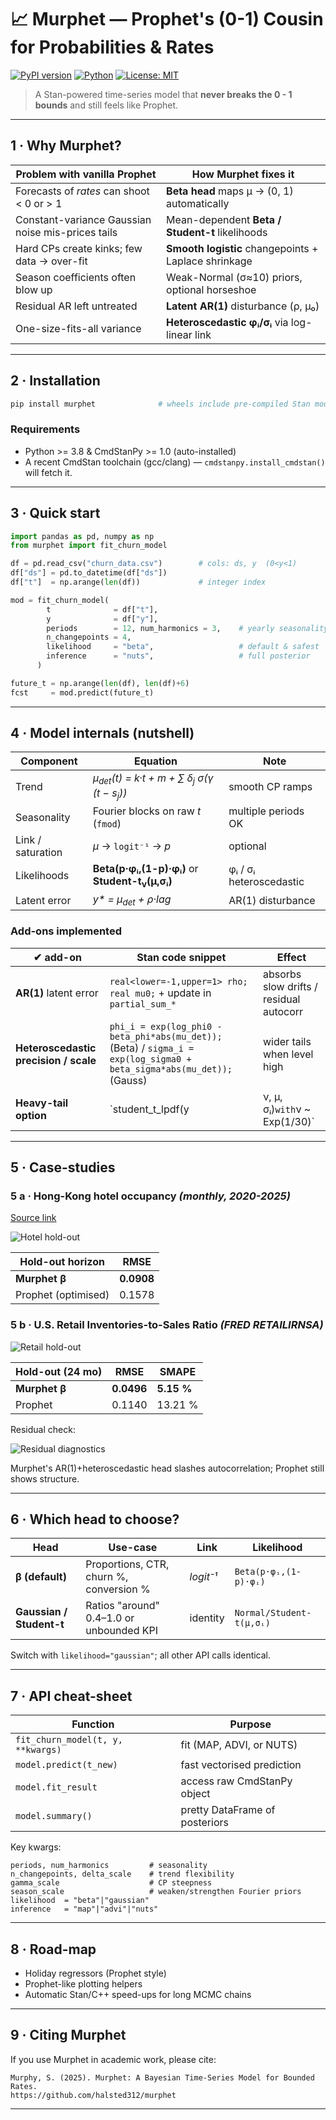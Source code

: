 # 📈 Murphet  — Prophet's (0-1) Cousin for Probabilities & Rates  

[![PyPI version](https://img.shields.io/badge/pypi-v1.2.0-blue)](https://pypi.org/project/murphet/)
[![Python](https://img.shields.io/badge/python-3.8%2B-blue)](https://www.python.org/)
[![License: MIT](https://img.shields.io/badge/License-MIT-blue.svg)](LICENSE)

> A Stan-powered time-series model that **never breaks the 0 - 1 bounds** and still feels like Prophet.

---

## 1 · Why Murphet?

| Problem with vanilla Prophet | How Murphet fixes it |
|------------------------------|-----------------------|
| Forecasts of *rates* can shoot \< 0 or \> 1 | **Beta head** maps μ → (0, 1) automatically |
| Constant-variance Gaussian noise mis-prices tails | Mean-dependent **Beta / Student-t** likelihoods |
| Hard CPs create kinks; few data → over-fit | **Smooth logistic** changepoints + Laplace shrinkage |
| Season coefficients often blow up | Weak-Normal (σ≈10) priors, optional horseshoe |
| Residual AR left untreated | **Latent AR(1)** disturbance (ρ, μ₀) |
| One-size-fits-all variance | **Heteroscedastic φᵢ/σᵢ** via log-linear link |

---

## 2 · Installation

```bash
pip install murphet              # wheels include pre-compiled Stan models
```

### Requirements

* Python >= 3.8 & CmdStanPy >= 1.0 (auto-installed)
* A recent CmdStan toolchain (gcc/clang) — `cmdstanpy.install_cmdstan()` will fetch it.

---

## 3 · Quick start

```python
import pandas as pd, numpy as np
from murphet import fit_churn_model

df = pd.read_csv("churn_data.csv")        # cols: ds, y  (0<y<1)
df["ds"] = pd.to_datetime(df["ds"])
df["t"]  = np.arange(len(df))             # integer index

mod = fit_churn_model(
        t              = df["t"],
        y              = df["y"],
        periods        = 12, num_harmonics = 3,    # yearly seasonality
        n_changepoints = 4,
        likelihood     = "beta",                   # default & safest
        inference      = "nuts",                   # full posterior
      )

future_t = np.arange(len(df), len(df)+6)
fcst     = mod.predict(future_t)
```

---

## 4 · Model internals (nutshell)

| Component | Equation | Note |
|-----------|----------|------|
| Trend | *μ<sub>det</sub>(t) = k·t + m + ∑ δ<sub>j</sub> σ(γ (t − s<sub>j</sub>))* | smooth CP ramps |
| Seasonality | Fourier blocks on raw *t* (`fmod`) | multiple periods OK |
| Link / saturation | *μ* → `logit⁻¹` → *p* | optional |
| Likelihoods | **Beta(p·φᵢ,(1-p)·φᵢ)**   or   **Student-t<sub>ν</sub>(μ,σᵢ)** | φᵢ / σᵢ heteroscedastic |
| Latent error | *y\* = μ<sub>det</sub> + ρ·lag* | AR(1) disturbance |

### Add-ons implemented

| ✔ add-on | Stan code snippet | Effect |
|----------|------------------|--------|
| **AR(1)** latent error | `real<lower=-1,upper=1> rho; real mu0;` + update in `partial_sum_*` | absorbs slow drifts / residual autocorr |
| **Heteroscedastic precision / scale** | `phi_i = exp(log_phi0 - beta_phi*abs(mu_det));` (Beta) / `sigma_i = exp(log_sigma0 + beta_sigma*abs(mu_det));` (Gauss) | wider tails when level high |
| **Heavy-tail option** | `student_t_lpdf(y | ν, μ, σᵢ)` with `ν ~ Exp(1/30)` | cushions outliers |

---

## 5 · Case-studies

### 5 a · Hong-Kong hotel occupancy *(monthly, 2020-2025)*  
[Source link](https://www.tourism.gov.hk/datagovhk/hotelroomoccupancy/hotel_room_occupancy_rate_monthly_by_cat_en.csv)

![Hotel hold-out](docs/figs/Hotel_A_holdout.png)

| Hold-out horizon | RMSE |
|------------------|------|
| **Murphet β**    | **0.0908** |
| Prophet (optimised) | 0.1578 |

### 5 b · U.S. Retail Inventories-to-Sales Ratio *(FRED RETAILIRNSA)*

![Retail hold-out](docs/figs/retail_IR_holdout.png)

| Hold-out (24 mo) | RMSE | SMAPE |
|------------------|------|-------|
| **Murphet β**    | **0.0496** | **5.15 %** |
| Prophet          | 0.1140 | 13.21 % |

Residual check:

![Residual diagnostics](docs/figs/retail_diag.png)

Murphet's AR(1)+heteroscedastic head slashes autocorrelation; Prophet still shows structure.

---

## 6 · Which head to choose?

| Head | Use-case | Link | Likelihood |
|------|----------|------|------------|
| **β (default)** | Proportions, CTR, churn %, conversion % | *logit⁻¹* | `Beta(p·φᵢ,(1-p)·φᵢ)` |
| **Gaussian / Student-t** | Ratios "around" 0.4–1.0 or unbounded KPI | identity | `Normal/Student-t(μ,σᵢ)` |

Switch with `likelihood="gaussian"`; all other API calls identical.

---

## 7 · API cheat-sheet

| Function | Purpose |
|----------|---------|
| `fit_churn_model(t, y, **kwargs)` | fit (MAP, ADVI, or NUTS) |
| `model.predict(t_new)` | fast vectorised prediction |
| `model.fit_result` | access raw CmdStanPy object |
| `model.summary()` | pretty DataFrame of posteriors |

Key kwargs:

```text
periods, num_harmonics         # seasonality
n_changepoints, delta_scale    # trend flexibility
gamma_scale                    # CP steepness
season_scale                   # weaken/strengthen Fourier priors
likelihood  = "beta"|"gaussian"
inference   = "map"|"advi"|"nuts"
```

---

## 8 · Road-map

* Holiday regressors (Prophet style)  
* Prophet-like plotting helpers  
* Automatic Stan/C++ speed-ups for long MCMC chains

---

## 9 · Citing Murphet

If you use Murphet in academic work, please cite:

```
Murphy, S. (2025). Murphet: A Bayesian Time-Series Model for Bounded Rates.
https://github.com/halsted312/murphet
```

---